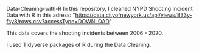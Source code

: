  Data-Cleaning-with-R
 In this repository, I cleaned NYPD Shooting Incident Data with R in this adress: "https://data.cityofnewyork.us/api/views/833y-fsy8/rows.csv?accessType=DOWNLOAD"
 
 This data covers the shooting incidents between 2006 - 2020.
 
 I used Tidyverse packages of R during the Data Cleaning.
 

